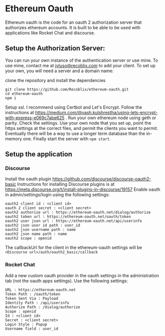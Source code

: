 # Ethereum Oauth

Ethereum oauth is the code for an oauth 2 authorization server that authorizes ethereum accounts. It is built to be able to be used with applications like Rocket Chat and discourse.


## Setup the Authorization Server:

You can run your own instance of the authentication server or use mine. To use mine, contact me at jvluso@recoblix.com to add your client. To set up your own, you will need a server and a domain name:

clone the repository and install the dependencies
```
git clone https://github.com/Recoblix/ethereum-oauth.git
cd ethereum-oauth
npm i
```
Setup ssl. I recommend using Certbot and Let's Encrypt. Follow the instructions at https://medium.com/@yash.kulshrestha/using-lets-encrypt-with-express-e069c7abe625 .
Run your own ethereum node using geth or parity. 
Check the settings. Use your own node that you set up, point the https settings at the correct files, and permit the clients you want to permit. Eventually there will be a way to use a longer term database than the in-memory one. Finally start the server with `npm start`.

## Setup the application

### Discourse
Install the oauth plugin https://github.com/discourse/discourse-oauth2-basic
Instructions for installing Discourse plugins is at https://meta.discourse.org/t/install-plugins-in-discourse/19157
Enable oauth in admin/settings/login using the following settings:
```
oauth2 client id : <client id>
oauth 2 client secret : <client secret>
oauth2 authorize url : https://ethereum-oauth.net/dialog/authorize
oauth2 token url : https://ethereum-oauth.net/oauth/token
oauth2 user json url : https://ethereum-oauth.net/api/userinfo
oauth2 json user id path : user_id
oauth2 json username path : name
oauth2 json name path : name
oauth2 scope : openid
```
The callbackUrl for the client in the ethereum-oauth settings will be `<Discourse url>/auth/oauth2_basic/callback`

### Rocket Chat
Add a new custom oauth provider in the oauth settings in the administration tab (not the oauth apps settings). Use the following settings:
```
URL : https://ethereum-oauth.net
Token Path : /oauth/token
Token Sent Via : Payload
Identity Path : /api/userinfo
Authorize Path : /dialog/authorize
Scope : openid
Id : <client id>
Secret : <client secret>
Login Style : Popup
Username field : user_id
```
